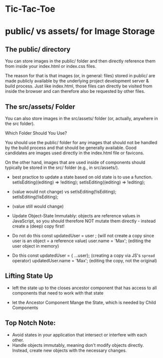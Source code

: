 # Tic-Tac-Toe

# public/ vs assets/ for Image Storage

## The public/ directory

You can store images in the public/ folder and then directly reference them from inside your index.html or index.css files.

The reason for that is that images (or, in general: files) stored in public/ are made publicly available by the underlying project development server & build process. Just like index.html, those files can directly be visited from inside the browser and can therefore also be requested by other files.

## The src/assets/ Folder

You can also store images in the src/assets/ folder (or, actually, anywhere in the src folder).

Which Folder Should You Use?

You should use the public/ folder for any images that should not be handled by the build process and that should be generally available. Good candidates are images used directly in the index.html file or favicons.

On the other hand, images that are used inside of components should typically be stored in the src/ folder (e.g., in src/assets/).

- best practice to update a state based on old state is to use a function.
  setIsEditing((editing) => !editing);
  setIsEditing((editing) => !editing);
- (value would not change)
  vs
  setIsEditing(!isEditing);
  setIsEditing(!isEditing);
- (value still would change)

- Update Object-State Immutably:
  objects are reference values in JavaScript, so you should therefore NOT mutate them directly - instead create a (deep) copy first!

- Do not do this
  const updatedUser = user ; (will not create a copy since user is an object = a reference value)
  user.name = 'Max'; (editing the user object in memory)

- Do this
  const updatedUser = { ...user}; (creating a copy via JS's `spread` operator)
  updatedUser.name = 'Max'; (editing the copy, not the original)

## Lifting State Up

- left the state up to the closes ancestor component that has access to all components that need to work with that state

- let the Ancestor Component Mange the State, which is needed by Child Components

## Top Notch Note:

- Avoid states in your application that intersect or interfere with each other.
- Handle objects immutably, meaning don't modify objects directly. Instead, create new objects with the necessary changes.
